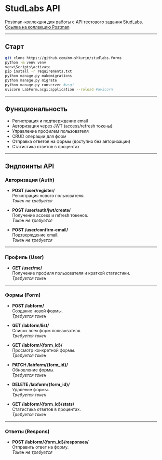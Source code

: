 # StudLabs API

Postman-коллекция для работы с API тестового задания StudLabs.  
[Ссылка на коллекцию Postman](https://postman.co/workspace/My-Workspace~9a4584af-7291-4211-80bc-5fbe5db99042/collection/31974596-2261464e-1272-45e4-9e38-8d9443f7ca80?action=share&creator=31974596)

---
## Старт
```bash
git clone https://github.com/mm-shkurin/studlabs.forms
python -m venv venv
venv\Scripts\activate
pip install -r requirements.txt
python manage.py makemigrations
python manage.py migrate
python manage.py runserver #wsgi
uvicorn LabForm.asgi:application --reload #uvicorn
```
---
## Функциональность
- Регистрация и подтверждение email
- Авторизация через JWT (access/refresh токены)
- Управление профилем пользователя
- CRUD операции для форм
- Отправка ответов на формы (доступно без авторизации)
- Статистика ответов в процентах

---

## Эндпоинты API

### Авторизация (Auth)
- **POST /user/register/**  
  Регистрация нового пользователя.  
  *Токен не требуется*

- **POST /user/auth/jwt/create/**  
  Получение access и refresh токенов.  
  *Токен не требуется*

- **POST /user/confirm-email/**  
  Подтверждение email.  
  *Токен не требуется*

---

### Профиль (User)
- **GET /user/me/**  
  Получение профиля пользователя и краткой статистики.  
  *Требуется токен*

---

### Формы (Form)
- **POST /labform/**  
  Создание новой формы.  
  *Требуется токен*

- **GET /labform/list/**  
  Список всех форм пользователя.  
  *Требуется токен*

- **GET /labform/{form_id}/**  
  Просмотр конкретной формы.  
  *Требуется токен*

- **PATCH /labform/{form_id}/**  
  Обновление формы.  
  *Требуется токен*

- **DELETE /labform/{form_id}/**  
  Удаление формы.  
  *Требуется токен*

- **GET /labform/{form_id}/stats/**  
  Статистика ответов в процентах.  
  *Требуется токен*

---

### Ответы (Respons)
- **POST /labform/{form_id}/responses/**  
  Отправить ответ на форму.  
  *Токен не требуется*
